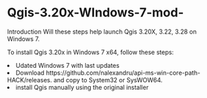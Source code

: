 # Qgis-3.20x-WIndows-7-mod-
<p>Introduction
Will these steps help launch Qgis 3.20X, 3.22, 3.28 on Windows 7.</p>

<p>To install Qgis 3.20x in Windows 7 x64, follow these steps:
<li> Udated Windows 7 with last updates<ui>
<li> Download https://github.com/nalexandru/api-ms-win-core-path-HACK/releases. and copy to System32 or SysWOW64.<Ui>
<li> install Qgis manually using the original installer<ui></ui>
</Ui>

